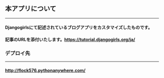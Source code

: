 ## 本アプリについて  
***  
#### Djangogirlsにて記述されているブログアプリをカスタマイズしたものです。  
#### 記事のURLを添付いたします。https://tutorial.djangogirls.org/ja/  

### デプロイ先  
***  
#### http://flock576.pythonanywhere.com/
